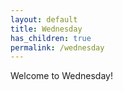 ```yaml
---
layout: default
title: Wednesday
has_children: true
permalink: /wednesday
---
```

Welcome to Wednesday!
